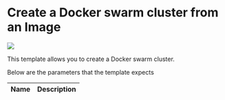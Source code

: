 # Create a Docker swarm cluster from an Image

<a href="https://azuredeploy.net/" target="_blank">
    <img src="http://azuredeploy.net/deploybutton.png"/>
</a>

This template allows you to create a Docker swarm cluster.

Below are the parameters that the template expects

| Name   | Description    |
|:--- |:---|
